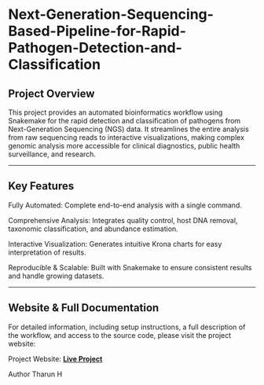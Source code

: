 # Next-Generation-Sequencing-Based-Pipeline-for-Rapid-Pathogen-Detection-and-Classification

## Project Overview
This project provides an automated bioinformatics workflow using Snakemake for the rapid detection and classification of pathogens from Next-Generation Sequencing (NGS) data. It streamlines the entire analysis from raw sequencing reads to interactive visualizations, making complex genomic analysis more accessible for clinical diagnostics, public health surveillance, and research.

----

## Key Features
Fully Automated: Complete end-to-end analysis with a single command.

Comprehensive Analysis: Integrates quality control, host DNA removal, taxonomic classification, and abundance estimation.

Interactive Visualization: Generates intuitive Krona charts for easy interpretation of results.

Reproducible & Scalable: Built with Snakemake to ensure consistent results and handle growing datasets.

-----

## Website & Full Documentation
For detailed information, including setup instructions, a full description of the workflow, and access to the source code, please visit the project website:

Project Website: **[Live Project](https://tharunh718.github.io/Next-Generation-Sequencing-Based-Pipeline-for-Rapid-Pathogen-Detection-and-Classification/)**

Author Tharun H 
